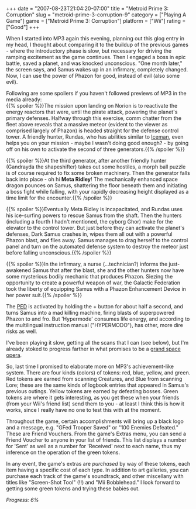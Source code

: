 +++
date = "2007-08-23T21:04:20-07:00"
title = "Metroid Prime 3: Corruption"
slug = "metroid-prime-3-corruption-9"
category = ["Playing A Game"]
game = ["Metroid Prime 3: Corruption"]
platform = ["Wii"]
rating = ["Good"]
+++

When I started into MP3 again this evening, planning out this glog entry in my head, I thought about comparing it to the buildup of the previous games - where the introductory phase is slow, but necessary for driving the ramping excitement as the game continues.  Then I engaged a boss in epic battle, saved a planet, and was knocked unconscious.  "One month later," the screen says, and Samus wakes up in an infirmary, completely changed.  Now, I can use the power of Phazon for good, instead of evil (also some evil).

Following are some spoilers if you haven't followed previews of MP3 in the media already:  
{{% spoiler %}}The mission upon landing on Norion is to reactivate the energy reactors that were, until the pirate attack, powering the planet's primary defenses.  Halfway through this exercise, comm chatter from the fleet above reveals that a massive meteor (evident to the viewer as comprised largely of Phazon) is headed straight for the defense control tower.  A friendly hunter, Rundas, who has abilities similar to <a href="http://en.wikipedia.org/wiki/Iceman_%28comics%29">Iceman</a>, even helps you on your mission - maybe I wasn't doing good enough? - by going off on his own to activate the second of three generators.{{% /spoiler %}}

{{% spoiler %}}At the third generator, after another friendly hunter (Gandrayda the shapeshifter) takes out some hostiles, a morph ball puzzle is of course required to fix some broken machinery.  Then the generator falls back into place - oh hi <b>Meta Ridley</b>!  The mechanically enhanced space dragon pounces on Samus, shattering the floor beneath them and initiating a boss fight while falling, with your rapidly decreasing height displayed as a time limit for the encounter.{{% /spoiler %}}

{{% spoiler %}}Eventually Meta Ridley is incapacitated, and Rundas uses his ice-surfing powers to rescue Samus from the shaft.  Then the hunters (including a fourth I hadn't mentioned, the cyborg Ghor) make for the elevator to the control tower.  But just before they can activate the planet's defenses, Dark Samus crashes in, wipes them all out with a powerful Phazon blast, and flies away.  Samus manages to drag herself to the control panel and turn on the automated defense system to destroy the meteor just before falling unconscious.{{% /spoiler %}}

{{% spoiler %}}In the infirmary, a nurse (...technician?) informs the just-awakened Samus that after the blast, she and the other hunters now have some mysterious bodily mechanic that produces Phazon.  Siezing the opportunity to create a powerful weapon of war, the Galactic Federation took the liberty of equipping Samus with a Phazon Enhancement Device in her power suit.{{% /spoiler %}}

The <a href="http://www.youtube.com/watch?v=HYZLT_LIQoQ">PED</a> is activated by holding the + button for about half a second, and turns Samus into a mad killing machine, firing blasts of superpowered Phazon to and fro.  But 'Hypermode' consumes life energy, and according to the multilingual instruction manual ("HYPERMODO"), has other, more dire risks as well.

I've been playing it slow, getting all the scans that I can (see below), but I'm already stoked to progress farther in what promises to be a <a href="http://www.youtube.com/watch?v=2ke3iyT-zRA">grand space opera</a>.

So, last time I promised to elaborate more on MP3's achievement-like system.  There are four kinds (colors) of tokens: red, blue, yellow, and green.  Red tokens are earned from scanning Creatures, and Blue from scanning Lore; these are the same kinds of logbook entries that appeared in Samus's previous outings.  Yellow tokens are earned by defeating bosses.  Green tokens are where it gets interesting, as you get these when your friends (from your Wii's friend list) send them to you - at least I think this is how it works, since I really have no one to test this with at the moment.

Throughout the game, certain accomplishments will bring up a black logo and a message, e.g. "GFed Trooper Saved" or "100 Enemies Defeated."  These are Friend Vouchers.  From the game's Extras menu, you can send a Friend Voucher to anyone in your list of friends.  This list displays a number for 'Sent' as well as a number for 'Received' next to each name, thus my inference on the operation of the green tokens.

In any event, the game's extras are <i>purchased</i> by way of these tokens, each item having a specific cost of each type.  In addition to art galleries, you can purchase each track of the game's soundtrack, and other miscellany with titles like "Screen-Shot Tool" (!!) and "Mii Bobblehead."  I look forward to getting some green tokens and trying these babies out.

<i>Progress: 6%</i>
